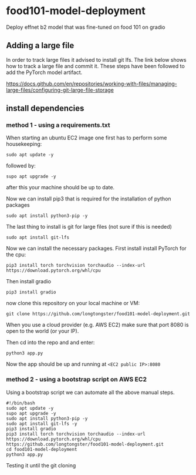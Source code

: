 # food101-model-deployment
Deploy effnet b2 model that was fine-tuned on food 101 on gradio

## Adding a large file

In order to track large files it advised to install git lfs. The link below shows how to track a large file and commit it.
These steps have been followed to add the PyTorch model artifact. 

https://docs.github.com/en/repositories/working-with-files/managing-large-files/configuring-git-large-file-storage

## install dependencies

### method 1 - using a requirements.txt

When starting an ubuntu EC2 image one first has to perform some housekeeping:

`sudo apt update -y`

followed by:

`supo apt upgrade -y`

after this your machine should be up to date. 

Now we can install pip3 that is required for the installation of python packages

`sudo apt install python3-pip -y`

The last thing to install is git for large files (not sure if this is needed)

`sudo apt install git-lfs`

Now we can install the necessary packages. First install install PyTorch for the cpu:

`pip3 install torch torchvision torchaudio --index-url https://download.pytorch.org/whl/cpu`

Then install gradio

`pip3 install gradio`

now clone this repository on your local machine or VM:

`git clone https://github.com/longtongster/food101-model-deployment.git`

When you use a cloud provider (e.g. AWS EC2) make sure that port 8080 is open to the world (or your IP). 

Then cd into the repo and and enter:

`python3 app.py`

Now the app should be up and running at `<EC2 public IP>:8080`

### method 2 - using a bootstrap script on AWS EC2

Using a bootstrap script we can automate all the above manual steps.

```
#!/bin/bash
sudo apt update -y
supo apt upgrade -y
sudo apt install python3-pip -y
sudo apt install git-lfs -y
pip3 install gradio
pip3 install torch torchvision torchaudio --index-url https://download.pytorch.org/whl/cpu
https://github.com/longtongster/food101-model-deployment.git
cd food101-model-deployment
python3 app.py
```

Testing it until the git cloning
